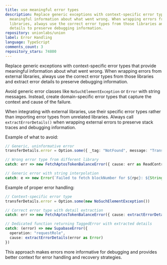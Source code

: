 ```yaml
---
title: use meaningful error types
description: Replace generic exceptions with context-specific error types that provide
  meaningful information about what went wrong. When wrapping errors from external
  libraries, always use the correct error types from those libraries and extract error
  details to preserve debugging information.
repository: unionlabs/union
label: Error Handling
language: TypeScript
comments_count: 3
repository_stars: 74800
---
```


Replace generic exceptions with context-specific error types that provide meaningful information about what went wrong. When wrapping errors from external libraries, always use the correct error types from those libraries and extract error details to preserve debugging information.

Avoid generic error classes like `NoSuchElementException` or `Error` with string messages. Instead, create domain-specific error types that capture the context and cause of the failure.

When integrating with external libraries, use their specific error types rather than importing error types from unrelated libraries. Always call `extractErrorDetails()` when wrapping external errors to preserve stack traces and debugging information.

Example of what to avoid:
```typescript
// Generic, uninformative error
transferDetails.error = Option.some({ _tag: "NotFound", message: "Transfer not found" })

// Wrong error type from different library
catch: err => new FetchAptosTokenBalanceError({ cause: err as ReadContractErrorType })

// Generic error with string interpolation
catch: e => new Error(`Failed to fetch blockNumber for ${rpc}: ${String(e)}`)
```

Example of proper error handling:
```typescript
// Context-specific error type
transferDetails.error = Option.some(new NoSuchElementException())

// Correct error type with detail extraction
catch: err => new FetchAptosTokenBalanceError({ cause: extractErrorDetails(err) })

// Dedicated function returning TaggedError with extracted details
catch: (error) => new SupabaseError({
  operation: "requestRole", 
  cause: extractErrorDetails(error as Error)
})
```

This approach makes errors more informative for debugging and provides better context for error handling and recovery strategies.